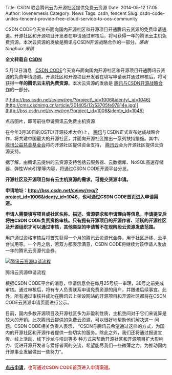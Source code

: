 Title: CSDN 联合腾讯云为开源社区提供免费云资源
Date: 2014-05-12 17:05
Author: lovenemesis
Category: News
Tags: csdn, tencent
Slug: csdn-code-unites-tencent-provide-free-cloud-service-to-oos-community

CSDN
CODE今天宣布面向国内开源社区和开源项目开通腾讯云资源的免费申请通道。开源社区和开源项目开发者在申请通过审核后，将可获得一年的腾讯云主机免费资源。本次云资源的发放是腾讯与CSDN开源战略合作的一部分。*感谢
tonghuix 来稿*

**全文转载自 [CSDN](http://code.csdn.net/news/2819726)**

5 月12日消息   [CSDN
CODE](http://code.csdn.net)今天宣布面向国内开源社区和开源项目开通腾讯云资源的免费申请通道。开源社区和开源项目开发者在填写申请表并通过审核后，将可获得**一年的腾讯云主机免费资源**。本次云资源的发放是
[腾讯与CSDN开源战略合作](http://www.csdn.net/article/2014-03-29/2819040-CSDN-OSTC2014)的一部分。

[![http://bss.csdn.net/cview/reg/?project\_id=1006&identy\_id=1046](http://cms.csdnimg.cn/article/201405/12/53705fe97814e.jpg)](http://bss.csdn.net/cview/reg/?project_id=1006&identy_id=1046)

点击图片，即可前往申请腾讯云免费主机资源

在今年3月30日的OSTC(开源技术大会)上，
[腾讯](http://tencent.com/zh-cn/index.shtml)与CSDN正式宣布达成战略合作，将共建中国最大的开源社区，并面向开源社区推出一系列扶持措施。其中，
[腾讯公益慈善基金会](http://gongyi.qq.com/jjhgy/index.htm)将向开源社区提供资金支持，
[腾讯云](http://www.qcloud.com/)会为开源社区提供云资源支持。

据了解，由腾讯云提供的云资源支持包括云服务器、云数据库、NoSQL高速存储器、弹性Web引擎等内容，将通过CSDN
CODE开源平台分发。

**开源社区及开源项目如有云主机资源的需求，可提交资源申请。**

**申请地址：<http://bss.csdn.net/cview/reg/?project_id=1006&identy_id=1046>，也可通过CSDN
CODE首页进入申请渠道。**

**申请人需要填写项目或社区名称、描述、资源要求和申请理由等信息，申请提交后将由CSDN
CODE负责资格审核。只有拥有开源项目的开源作者、活跃的开源社区及开源组织才可以通过审核，其他类型的申请暂不在现阶段云资源发放范围。**

用户通过资格审核后将首先获得一个月的腾讯云资源代金券，用于社区迁移、云平台试用等。一个月之后，若双方都表示满意，CSDN
CODE将继续为该申请人发放一年的腾讯云资源代金券。

[![腾讯云资源申请流程](http://cms.csdnimg.cn/article/201405/12/53706af9a02c1_middle.jpg?_=29541)](http://cms.csdnimg.cn/article/201405/12/53706af9a02c1.jpg)

腾讯云资源申请流程

根据CSDN
CODE平台的消息，申请信息会在每月25号统一审理，30号之前完成审核。通过审核后，将有专人负责联系申请免费资源的用户，并跟进后续事宜。此外，所有通过审核并成功在腾讯云上架设网站的开源项目和开源社区都将在CSDN
CODE云资源申请页面进行公示。

目前，国内多数开源项目及开源社区多为非盈利性质，主机空间对于它们来说算是较大的开销。此次腾讯云提供的免费云资源，可以很好地帮助他们解决这一
问题。CSDN CODE相关负责人表示，
“CSDN与腾讯云希望通过这样的方式，为国内的开源社区和开源作者提供一些切实的服务。除此之外，我们还将通过报道宣传、线上活动、线下沙龙与培训等多
种方式来帮助开源社区和开源项目扩大影响力、促进开源开发者与爱好者间的交流，希望能尽我们一些微薄之力，为推动国内开源事业发展做出一些努力”。

------------------------------------------------------------------------

**<span
style="color: #c0504d;">[点击申请](http://bss.csdn.net/cview/reg/?project_id=1006&identy_id=1046)，也可通过CSDN
CODE首页进入申请渠道。</span>**
